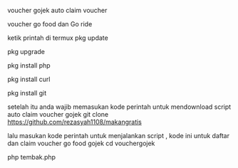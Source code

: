 voucher gojek auto claim voucher


voucher go food dan Go ride

ketik printah di termux
pkg update

pkg upgrade

pkg install php

pkg install curl

pkg install git

setelah itu anda wajib memasukan kode perintah untuk mendownload script auto claim voucher gojek
git clone https://github.com/rezasyah1108/makangratis

lalu masukan kode perintah untuk menjalankan script , kode ini untuk daftar dan claim voucher go food gojek
cd vouchergojek

php tembak.php




